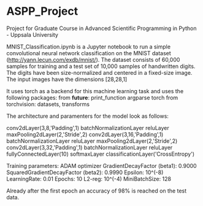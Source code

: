 # ASPP_Project
Project for Graduate Course in Advanced Scientific Programming in Python - Uppsala University

MNIST_Classification.ipynb is a Jupyter notebook to run a simple convolutional neural network classification on the MNIST dataset (http://yann.lecun.com/exdb/mnist/). The dataset consists of 60,000 samples for training and a test set of 10,000 samples of handwritten digits. The digits have been size-normalized and centered in a fixed-size image. The input images have the dimensions [28,28,1]

It uses torch as a backend for this machine learning task and uses the following packages:
from __future__: print_function
argparse
torch
from torchvision:  datasets, transforms

The architecture and paramenters for the model look as follows:

conv2dLayer(3,8,'Padding',1)
batchNormalizationLayer
reluLayer
maxPooling2dLayer(2,'Stride',2)
conv2dLayer(3,16,'Padding',1)
batchNormalizationLayer
reluLayer
maxPooling2dLayer(2,'Stride',2)
conv2dLayer(3,32,'Padding',1)
batchNormalizationLayer
reluLayer
fullyConnectedLayer(10)
softmaxLayer
classificationLayer('CrossEntropy')

Training parameters: 
ADAM optimizer
GradientDecayFactor (beta1): 0.9000
SquaredGradientDecayFactor (beta2): 0.9990
Epsilon: 10^(-8)
LearningRate: 0.01
Epochs: 10
L2-reg: 10^(-4)
MiniBatchSize: 128

Already after the first epoch an accuracy of 98% is reached on the test data.
